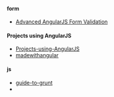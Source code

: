 #### form
+ [Advanced AngularJS Form Validation](http://code.realcrowd.com/on-the-bleeding-edge-advanced-angularjs-form-validation/)

#### Projects using AngularJS
+ [Projects-using-AngularJS](https://github.com/angular/angular.js/wiki/Projects-using-AngularJS)
+ [madewithangular](https://www.madewithangular.com/#/)

#### js
+ [guide-to-grunt][1]
+ 

[1]: http://frontender.info/a-beginners-guide-to-grunt-redux/

